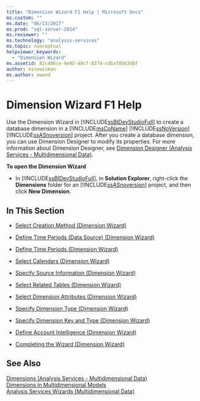 ```yaml
---
title: "Dimension Wizard F1 Help | Microsoft Docs"
ms.custom: ""
ms.date: "06/13/2017"
ms.prod: "sql-server-2014"
ms.reviewer: ""
ms.technology: "analysis-services"
ms.topic: conceptual
helpviewer_keywords: 
  - "Dimension Wizard"
ms.assetid: 82c406ce-9e92-40c7-8374-cdbaf8b63d8f
author: minewiskan
ms.author: owend
---
```

# Dimension Wizard F1 Help
  Use the Dimension Wizard in [!INCLUDE[ssBIDevStudioFull](../includes/ssbidevstudiofull-md.md)] to create a database dimension in a [!INCLUDE[msCoName](../includes/msconame-md.md)] [!INCLUDE[ssNoVersion](../includes/ssnoversion-md.md)] [!INCLUDE[ssASnoversion](../includes/ssasnoversion-md.md)] project. After you create a database dimension, you can use Dimension Designer to modify its properties. For more information about Dimension Designer, see [Dimension Designer &#40;Analysis Services - Multidimensional Data&#41;](dimension-designer-analysis-services-multidimensional-data.md).  
  
 **To open the Dimension Wizard**  
  
-   In [!INCLUDE[ssBIDevStudioFull](../includes/ssbidevstudiofull-md.md)], in **Solution Explorer**, right-click the **Dimensions** folder for an [!INCLUDE[ssASnoversion](../includes/ssasnoversion-md.md)] project, and then click **New Dimension**.  
  
## In This Section  
  
-   [Select Creation Method &#40;Dimension Wizard&#41;](select-creation-method-dimension-wizard.md)  
  
-   [Define Time Periods &#40;Data Source&#41; &#40;Dimension Wizard&#41;](define-time-periods-data-source-dimension-wizard.md)  
  
-   [Define Time Periods &#40;Dimension Wizard&#41;](define-time-periods-dimension-wizard.md)  
  
-   [Select Calendars &#40;Dimension Wizard&#41;](select-calendars-dimension-wizard.md)  
  
-   [Specify Source Information &#40;Dimension Wizard&#41;](specify-source-information-dimension-wizard.md)  
  
-   [Select Related Tables &#40;Dimension Wizard&#41;](select-related-tables-dimension-wizard.md)  
  
-   [Select Dimension Attributes &#40;Dimension Wizard&#41;](select-dimension-attributes-dimension-wizard.md)  
  
-   [Specify Dimension Type &#40;Dimension Wizard&#41;](specify-dimension-type-dimension-wizard.md)  
  
-   [Specify Dimension Key and Type &#40;Dimension Wizard&#41;](specify-dimension-key-and-type-dimension-wizard.md)  
  
-   [Define Account Intelligence &#40;Dimension Wizard&#41;](define-account-intelligence-dimension-wizard.md)  
  
-   [Completing the Wizard &#40;Dimension Wizard&#41;](completing-the-wizard-dimension-wizard.md)  
  
## See Also  
 [Dimensions &#40;Analysis Services - Multidimensional Data&#41;](multidimensional-models-olap-logical-dimension-objects/dimensions-analysis-services-multidimensional-data.md)   
 [Dimensions in Multidimensional Models](multidimensional-models/dimensions-in-multidimensional-models.md)   
 [Analysis Services Wizards &#40;Multidimensional Data&#41;](analysis-services-wizards-multidimensional-data.md)  
  
  

